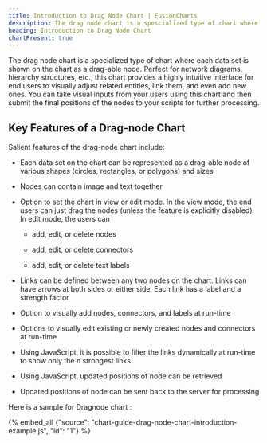 ```yaml
---
title: Introduction to Drag Node Chart | FusionCharts
description: The drag node chart is a spescialized type of chart where each data set is shown on the chart as a drag-able node. Perfect for network diagrams, hierarchy structures, etc., this chart provides a highly intuitive interface for end users to visually adjust related entities, link them, and even add new ones.
heading: Introduction to Drag Node Chart
chartPresent: true
---
```


The drag node chart is a specialized type of chart where each data set is shown on the chart as a drag-able node. Perfect for network diagrams, hierarchy structures, etc., this chart provides a highly intuitive interface for end users to visually adjust related entities, link them, and even add new ones. You can take visual inputs from your users using this chart and then submit the final positions of the nodes to your scripts for further processing.

## Key Features of a Drag-node Chart

Salient features of the drag-node chart include:

* Each data set on the chart can be represented as a drag-able node of various shapes (circles, rectangles, or polygons) and sizes

* Nodes can contain image and text together

* Option to set the chart in view or edit mode. In the view mode, the end users can just drag the nodes (unless the feature is explicitly disabled). In edit mode, the users can

    * add, edit, or delete nodes

    * add, edit, or delete connectors

    * add, edit, or delete text labels

* Links can be defined between any two nodes on the chart. Links can have arrows at both sides or either side. Each link has a label and a strength factor

* Option to visually add nodes, connectors, and labels at run-time

* Options to visually edit existing or newly created nodes and connectors at run-time

* Using JavaScript, it is possible to filter the links dynamically at run-time to show only the _n_ strongest links

* Using JavaScript, updated positions of node can be retrieved

* Updated positions of node can be sent back to the server for processing

Here is a sample for Dragnode chart :

{% embed_all {"source": "chart-guide-drag-node-chart-introduction-example.js", "id": "1"} %}